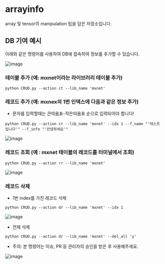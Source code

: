 # arrayinfo
array 및 tensor의 manipulation 팁을 담은 저장소입니다.


## DB 기여 예시

아래와 같은 명령어를 사용하여 DB에 접속하여 정보를 추가할 수 있습니다.

![image](https://user-images.githubusercontent.com/38157496/124503341-53aac980-de00-11eb-9498-301b05ffcc14.png)

### 테이블 추가 (예: mxnet이라는 라이브러리 테이블 추가)
`python CRUD.py --action ct --lib_name 'mxnet'`

### 레코드 추가 (예: mxnex의 1번 인덱스에 다음과 같은 정보 추가)

- 문자를 입력할때는 큰따옴표-작은따옴표 순으로 입력되어야 합니다!

`python CRUD.py --action cr --lib_name 'mxnet' --idx 1 --f_name "'테스트입니다'" --f_info "'안녕하세요'"`

![image](https://user-images.githubusercontent.com/38157496/124503462-940a4780-de00-11eb-8989-154bca85fc8b.png)

### 레코드 조회 (예 : mxnet 테이블의 레코드를 터미널에서 조회)
`python CRUD.py --action rr --lib_name 'mxnet'`

![image](https://user-images.githubusercontent.com/38157496/124503770-2dd1f480-de01-11eb-97b2-02e87884ebcb.png)

### 레코드 삭제

- 1번 index를 가진 레코드 삭제

`python CRUD.py --action dr --lib_name 'mxnet' --idx 1`

![image](https://user-images.githubusercontent.com/38157496/124503660-f8c5a200-de00-11eb-8860-9a90468f8510.png)


- 전체 삭제

`python CRUD.py --action dr --lib_name 'mxnet' --del_all 'y'`

- 주의: 본 명령어는 이슈, PR 등 관리자의 승인을 받은 후 사용해주세요.

![image](https://user-images.githubusercontent.com/38157496/124503838-493cff80-de01-11eb-9852-eb70b5f27acd.png)


